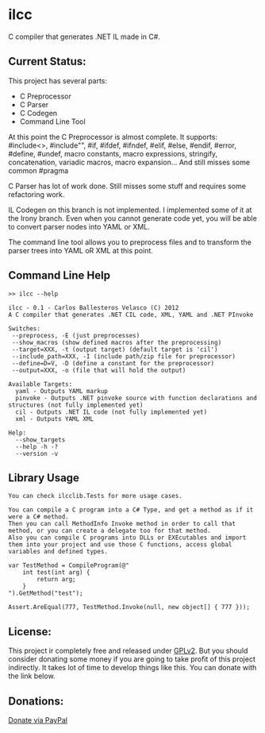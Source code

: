 ilcc
====

C compiler that generates .NET IL made in C#.

## Current Status:

This project has several parts:

* C Preprocessor
* C Parser
* C Codegen
* Command Line Tool

At this point the C Preprocessor is almost complete.
It supports:  #include<>, #include"", #if, #ifdef, #ifndef, #elif, #else, #endif, #error, #define, #undef, macro constants, macro expressions, stringify, concatenation, variadic macros, macro expansion... 
And still misses some common #pragma

C Parser has lot of work done. Still misses some stuff and requires some refactoring work.

IL Codegen on this branch is not implemented. I implemented some of it at the Irony branch.
Even when you cannot generate code yet, you will be able to convert parser nodes into YAML or XML.

The command line tool allows you to preprocess files and to transform the parser trees into YAML oR XML at this point.

## Command Line Help

	>> ilcc --help

	ilcc - 0.1 - Carlos Ballesteros Velasco (C) 2012
	A C compiler that generates .NET CIL code, XML, YAML and .NET PInvoke

	Switches:
	 --preprocess, -E (just preprocesses)
	 --show_macros (show defined macros after the preprocessing)
	 --target=XXX, -t (output target) (default target is 'cil')
	 --include_path=XXX, -I (include path/zip file for preprocessor)
	 --define=D=V, -D (define a constant for the preprocessor)
	 --output=XXX, -o (file that will hold the output)

	Available Targets:
	  yaml - Outputs YAML markup
	  pinvoke - Outputs .NET pinvoke source with function declarations and structures (not fully implemented yet)
	  cil - Outputs .NET IL code (not fully implemented yet)
	  xml - Outputs YAML XML

	Help:
	  --show_targets
	  --help -h -?
	  --version -v

## Library Usage

	You can check ilcclib.Tests for more usage cases.

	You can compile a C program into a C# Type, and get a method as if it were a C# method.
	Then you can call MethodInfo Invoke method in order to call that method, or you can create a delegate too for that method.
	Also you can compile C programs into DLLs or EXEcutables and import them into your project and use those C functions, access global variables and defined types.

	var TestMethod = CompileProgram(@"
		int test(int arg) {
			return arg;
		}
	").GetMethod("test");

	Assert.AreEqual(777, TestMethod.Invoke(null, new object[] { 777 }));

## License:

This project ir completely free and released under [GPLv2](http://www.gnu.org/licenses/gpl-2.0.html).
But you should consider donating some money if you are going to take profit of this project indirectly.
It takes lot of time to develop things like this. You can donate with the link below.

## Donations:

[Donate via PayPal](https://www.paypal.com/cgi-bin/webscr?cmd=_s-xclick&hosted_button_id=RB867JB5N5R9S)
